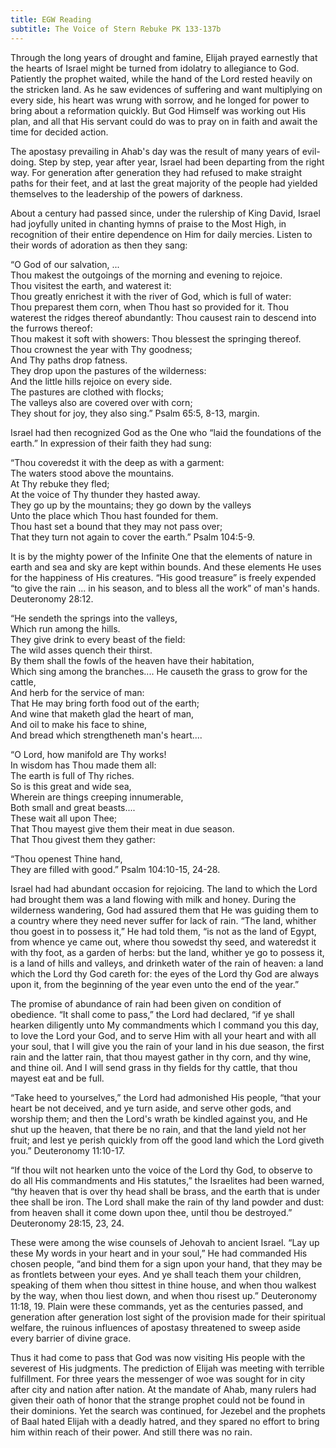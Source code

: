 ```yaml
---
title: EGW Reading
subtitle: The Voice of Stern Rebuke PK 133-137b
---
```


Through the long years of drought and famine, Elijah prayed earnestly that the hearts of Israel might be turned from idolatry to allegiance to God. Patiently the prophet waited, while the hand of the Lord rested heavily on the stricken land. As he saw evidences of suffering and want multiplying on every side, his heart was wrung with sorrow, and he longed for power to bring about a reformation quickly. But God Himself was working out His plan, and all that His servant could do was to pray on in faith and await the time for decided action.

The apostasy prevailing in Ahab's day was the result of many years of evil-doing. Step by step, year after year, Israel had been departing from the right way. For generation after generation they had refused to make straight paths for their feet, and at last the great majority of the people had yielded themselves to the leadership of the powers of darkness.

About a century had passed since, under the rulership of King David, Israel had joyfully united in chanting hymns of praise to the Most High, in recognition of their entire dependence on Him for daily mercies. Listen to their words of adoration as then they sang:

“O God of our salvation, ...\
Thou makest the outgoings of the morning and evening to rejoice.\
Thou visitest the earth, and waterest it:\
Thou greatly enrichest it with the river of God, which is full of water:\
Thou preparest them corn, when Thou hast so provided for it. Thou waterest the ridges thereof abundantly: Thou causest rain to descend into the furrows thereof:\
Thou makest it soft with showers: Thou blessest the springing thereof.\
Thou crownest the year with Thy goodness;\
And Thy paths drop fatness.\
They drop upon the pastures of the wilderness:\
And the little hills rejoice on every side.\
The pastures are clothed with flocks;\
The valleys also are covered over with corn;\
They shout for joy, they also sing.” Psalm 65:5, 8-13, margin.

Israel had then recognized God as the One who “laid the foundations of the earth.” In expression of their faith they had sung:

“Thou coveredst it with the deep as with a garment:\
The waters stood above the mountains.\
At Thy rebuke they fled;\
At the voice of Thy thunder they hasted away.\
They go up by the mountains; they go down by the valleys\
Unto the place which Thou hast founded for them.\
Thou hast set a bound that they may not pass over;\
That they turn not again to cover the earth.” Psalm 104:5-9.

It is by the mighty power of the Infinite One that the elements of nature in earth and sea and sky are kept within bounds. And these elements He uses for the happiness of His creatures. “His good treasure” is freely expended “to give the rain ... in his season, and to bless all the work” of man's hands. Deuteronomy 28:12.

“He sendeth the springs into the valleys,\
Which run among the hills.\
They give drink to every beast of the field:\
The wild asses quench their thirst.\
By them shall the fowls of the heaven have their habitation,\
Which sing among the branches.... He causeth the grass to grow for the cattle,\
And herb for the service of man:\
That He may bring forth food out of the earth;\
And wine that maketh glad the heart of man,\
And oil to make his face to shine,\
And bread which strengtheneth man's heart....

“O Lord, how manifold are Thy works!\
In wisdom has Thou made them all:\
The earth is full of Thy riches.\
So is this great and wide sea,\
Wherein are things creeping innumerable,\
Both small and great beasts....\
These wait all upon Thee;\
That Thou mayest give them their meat in due season.\
That Thou givest them they gather:

“Thou openest Thine hand,\
They are filled with good.” Psalm 104:10-15, 24-28.

Israel had had abundant occasion for rejoicing. The land to which the Lord had brought them was a land flowing with milk and honey. During the wilderness wandering, God had assured them that He was guiding them to a country where they need never suffer for lack of rain. “The land, whither thou goest in to possess it,” He had told them, “is not as the land of Egypt, from whence ye came out, where thou sowedst thy seed, and wateredst it with thy foot, as a garden of herbs: but the land, whither ye go to possess it, is a land of hills and valleys, and drinketh water of the rain of heaven: a land which the Lord thy God careth for: the eyes of the Lord thy God are always upon it, from the beginning of the year even unto the end of the year.”

The promise of abundance of rain had been given on condition of obedience. “It shall come to pass,” the Lord had declared, “if ye shall hearken diligently unto My commandments which I command you this day, to love the Lord your God, and to serve Him with all your heart and with all your soul, that I will give you the rain of your land in his due season, the first rain and the latter rain, that thou mayest gather in thy corn, and thy wine, and thine oil. And I will send grass in thy fields for thy cattle, that thou mayest eat and be full.

“Take heed to yourselves,” the Lord had admonished His people, “that your heart be not deceived, and ye turn aside, and serve other gods, and worship them; and then the Lord's wrath be kindled against you, and He shut up the heaven, that there be no rain, and that the land yield not her fruit; and lest ye perish quickly from off the good land which the Lord giveth you.” Deuteronomy 11:10-17.

“If thou wilt not hearken unto the voice of the Lord thy God, to observe to do all His commandments and His statutes,” the Israelites had been warned, “thy heaven that is over thy head shall be brass, and the earth that is under thee shall be iron. The Lord shall make the rain of thy land powder and dust: from heaven shall it come down upon thee, until thou be destroyed.” Deuteronomy 28:15, 23, 24.

These were among the wise counsels of Jehovah to ancient Israel. “Lay up these My words in your heart and in your soul,” He had commanded His chosen people, “and bind them for a sign upon your hand, that they may be as frontlets between your eyes. And ye shall teach them your children, speaking of them when thou sittest in thine house, and when thou walkest by the way, when thou liest down, and when thou risest up.” Deuteronomy 11:18, 19. Plain were these commands, yet as the centuries passed, and generation after generation lost sight of the provision made for their spiritual welfare, the ruinous influences of apostasy threatened to sweep aside every barrier of divine grace.

Thus it had come to pass that God was now visiting His people with the severest of His judgments. The prediction of Elijah was meeting with terrible fulfillment. For three years the messenger of woe was sought for in city after city and nation after nation. At the mandate of Ahab, many rulers had given their oath of honor that the strange prophet could not be found in their dominions. Yet the search was continued, for Jezebel and the prophets of Baal hated Elijah with a deadly hatred, and they spared no effort to bring him within reach of their power. And still there was no rain.